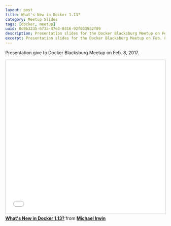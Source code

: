 ```yaml
---
layout: post
title: What's New in Docker 1.13?
category: Meetup Slides
tags: [docker, meetup]
uuid: 0d9b3235-673a-47e3-8416-92f033952f89
description: Presentation slides for the Docker Blacksburg Meetup on Feb. 8, 2017
excerpt: Presentation slides for the Docker Blacksburg Meetup on Feb. 8, 2017
---
```


Presentation give to Docker Blacksburg Meetup on Feb. 8, 2017.

<!--more-->

<iframe src="//www.slideshare.net/slideshow/embed_code/key/LeiXY6stXTbDy6" width="595" height="485" frameborder="0" marginwidth="0" marginheight="0" scrolling="no" style="border:1px solid #CCC; border-width:1px; margin-bottom:5px; max-width: 100%;" allowfullscreen> </iframe> <div style="margin-bottom:5px"> <strong> <a href="//www.slideshare.net/MichaelIrwin2/whats-new-in-docker-113-71975284" title="What&#x27;s New in Docker 1.13?" target="_blank">What&#x27;s New in Docker 1.13?</a> </strong> from <strong><a target="_blank" href="//www.slideshare.net/MichaelIrwin2">Michael Irwin</a></strong> </div>